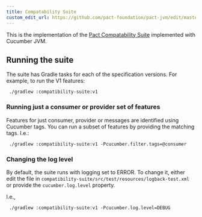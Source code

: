 ```yaml
---
title: Compatability Suite
custom_edit_url: https://github.com/pact-foundation/pact-jvm/edit/master/compatibility-suite/README.md
---
```

<!-- This file has been synced from the pact-foundation/pact-jvm repository. Please do not edit it directly. The URL of the source file can be found in the custom_edit_url value above -->

This is the implementation of the [Pact Compatability Suite](https://github.com/pact-foundation/pact-compatibility-suite) implemented with Cucumber JVM.

## Running the suite

The suite has Gradle tasks for each of the specification versions. For example, to run the V1 features:

```console
 ./gradlew :compatibility-suite:v1
```

### Running just a consumer or provider set of features

Features for just consumer, provider or messages are identified using Cucumber tags. You can run a subset of features
by providing the matching tags. I.e.:

```console
 ./gradlew :compatibility-suite:v1 -Pcucumber.filter.tags=@consumer
```

### Changing the log level

By default, the suite runs with logging set to ERROR. To change it, either edit the file in 
`compatibility-suite/src/test/resources/logback-test.xml` or provide the `cucumber.log.level` property.

I.e.,

```console
 ./gradlew :compatibility-suite:v1 -Pcucumber.log.level=DEBUG
```
